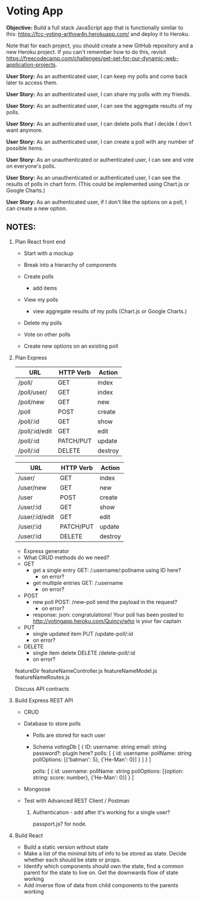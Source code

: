 # Voting App

**Objective:** Build a full stack JavaScript app that is functionally similar to this: https://fcc-voting-arthow4n.herokuapp.com/ and deploy it to Heroku.

Note that for each project, you should create a new GitHub repository and a new Heroku project. If you can't remember how to do this, revisit https://freecodecamp.com/challenges/get-set-for-our-dynamic-web-application-projects.


**User Story:** As an authenticated user, I can keep my polls and come back later to access them.

**User Story:** As an authenticated user, I can share my polls with my friends.

**User Story:** As an authenticated user, I can see the aggregate results of my polls.

**User Story:** As an authenticated user, I can delete polls that I decide I don't want anymore.

**User Story:** As an authenticated user, I can create a poll with any number of possible items.

**User Story:** As an unauthenticated or authenticated user, I can see and vote on everyone's polls.

**User Story:** As an unauthenticated or authenticated user, I can see the results of polls in chart form. (This could be implemented using Chart.js or Google Charts.)

**User Story:** As an authenticated user, if I don't like the options on a poll, I can create a new option.


## NOTES:

1. Plan React front end

    - Start with a mockup
    - Break into a hierarchy of components

    - Create polls
      - add items
    - View my polls
      - view aggregate results of my polls (Chart.js or Google Charts.)
    - Delete my polls
    - Vote on other polls
    - Create new options on an existing poll

1. Plan Express

    | **URL** | **HTTP Verb** |  **Action**|
    |------------|-------------|------------|
    | /poll/         | GET       | index  
    | /poll/user/    | GET       | index  
    | /poll/new      | GET       | new   
    | /poll          | POST      | create   
    | /poll/:id      | GET       | show       
    | /poll/:id/edit | GET       | edit       
    | /poll/:id      | PATCH/PUT | update    
    | /poll/:id      | DELETE    | destroy  


    | **URL** | **HTTP Verb** |  **Action**|
    |------------|-------------|------------|
    | /user/         | GET       | index  
    | /user/new      | GET       | new   
    | /user          | POST      | create   
    | /user/:id      | GET       | show       
    | /user/:id/edit | GET       | edit       
    | /user/:id      | PATCH/PUT | update    
    | /user/:id      | DELETE    | destroy  

    - Express generator
    - What CRUD methods do we need?
    - GET
        - get a single entry     GET: /:username/:pollname   using ID here?
          - on error?
        - get multiple entries   GET: /:username
          - on error?
    - POST
        - new poll      POST: /new-poll  send the payload in the request?
          - on error?
        - response: json: congratulations! Your poll has been posted to http://votingapp.heroku.com/Quincy/who is your fav captain
    - PUT
        - single updated item   PUT /update-poll/:id
        - on error?
    - DELETE
        - single item delete    DELETE /delete-poll/:id
        - on error?

    featureDir
      featureNameController.js
      featureNameModel.js
      featureNameRoutes.js


      Discuss API contracts

1. Build Express REST API

    - CRUD
    - Database to store polls
      - Polls are stored for each user
      - Schema
        votingDb [
          {
            ID:
            username: string
            email: string
            password?: plugin here?
            polls: [
              {
                id:
                username:
                pollName: string
                pollOptions: [{'batman': 5}, {'He-Man': 0}]
              }
            ]
          }
        ]

        polls: [
              {
                id:
                username:
                pollName: string
                pollOptions: [{option: string: score: number}, {'He-Man': 0}]
              }
            ]
    - Mongoose
    - Test with Advanced REST Client / Postman

        1. Authentication - add after it's working for a single user?

            passport.js? for node.

1. Build React

    - Build a static version without state
    - Make a list of the minimal bits of info to be stored as state. Decide whether each should be state or props.
    - Identify which components should own the state, find a common parent for the state to live on. Get the downwards flow of state working
    - Add inverse flow of data from child components to the parents working



